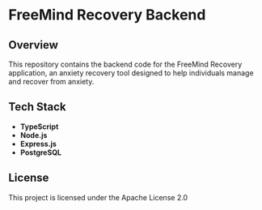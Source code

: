 ﻿# FreeMind Recovery Backend

## Overview

This repository contains the backend code for the FreeMind Recovery application, an anxiety recovery tool designed to help individuals manage and recover from anxiety.

## Tech Stack

- **TypeScript**
- **Node.js**
- **Express.js**
- **PostgreSQL**

## License

This project is licensed under the Apache License 2.0
